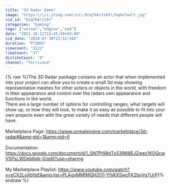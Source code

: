 ```yaml
---
title: "3d Radar Demo"
image: "https:\/\/i.ytimg.com\/vi\/0Jq7k6rIsbY\/hqdefault.jpg"
vid_id: "0Jq7k6rIsbY"
categories: "Gaming"
tags: ["unreal","engine","ue4"]
date: "2021-10-11T13:45:58+03:00"
vid_date: "2018-07-30T21:52:56Z"
duration: "PT2M9S"
viewcount: "3122"
likeCount: "37"
dislikeCount: "0"
channel: "Terricon4"
---
```

{% raw %}The 3D Radar package contains an actor that when implemented into your project can allow you to create a small 3d map showing representative meshes for other actors or objects in the world, with freedom in their appearance and control over the radars own appearance and functions in the world.<br />There are a large number of options for controlling ranges, what targets will show up, or how they will look, to make it as easy as possible to fit into your own projects even with the great variety of needs that different people will have.<br /><br />Marketplace Page: <a rel="nofollow" target="blank" href="https://www.unrealengine.com/marketplace/3d-radar#&amp;gid=1&amp;pid=6">https://www.unrealengine.com/marketplace/3d-radar#&amp;gid=1&amp;pid=6</a><br /><br />Documentation: <a rel="nofollow" target="blank" href="https://docs.google.com/document/d/1_SN7Pt98dTxS3lMi8EJZwez1KOQcwVSPsLWDeb6qb-0/edit?usp=sharing">https://docs.google.com/document/d/1_SN7Pt98dTxS3lMi8EJZwez1KOQcwVSPsLWDeb6qb-0/edit?usp=sharing</a><br /><br />My Marketplace Playlist: <a rel="nofollow" target="blank" href="https://www.youtube.com/watch?v=sCX2LoXb1pE&amp;list=PLAgvMMfMQH2O1-YfsKXSwcFK2bvVg7UrP">https://www.youtube.com/watch?v=sCX2LoXb1pE&amp;list=PLAgvMMfMQH2O1-YfsKXSwcFK2bvVg7UrP</a>{% endraw %}
